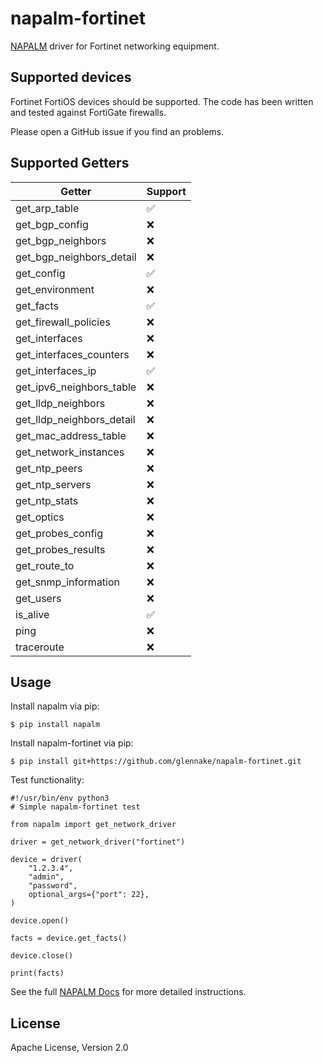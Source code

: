 # napalm-fortinet

[NAPALM](https://napalm-automation.net/) driver for Fortinet networking
equipment.

## Supported devices

Fortinet FortiOS devices should be supported. The code has been written and tested
against FortiGate firewalls.

Please open a GitHub issue if you find an problems.

## Supported Getters

| Getter                    | Support  |
|---------------------------|----------|
| get_arp_table             |  ✅      |
| get_bgp_config            |  ❌      |
| get_bgp_neighbors         |  ❌      |
| get_bgp_neighbors_detail  |  ❌      |
| get_config                |  ✅      |
| get_environment           |  ❌      |
| get_facts                 |  ✅      |
| get_firewall_policies     |  ❌      |
| get_interfaces            |  ❌      |
| get_interfaces_counters   |  ❌      |
| get_interfaces_ip         |  ✅      |
| get_ipv6_neighbors_table  |  ❌      |
| get_lldp_neighbors        |  ❌      |
| get_lldp_neighbors_detail |  ❌      |
| get_mac_address_table     |  ❌      |
| get_network_instances     |  ❌      |
| get_ntp_peers             |  ❌      |
| get_ntp_servers           |  ❌      |
| get_ntp_stats             |  ❌      |
| get_optics                |  ❌      |
| get_probes_config         |  ❌      |
| get_probes_results        |  ❌      |
| get_route_to              |  ❌      |
| get_snmp_information      |  ❌      |
| get_users                 |  ❌      |
| is_alive                  |  ✅      |
| ping                      |  ❌      |
| traceroute                |  ❌      |

## Usage

Install napalm via pip:
```
$ pip install napalm
```

Install napalm-fortinet via pip:
```
$ pip install git+https://github.com/glennake/napalm-fortinet.git
```

Test functionality:
```
#!/usr/bin/env python3
# Simple napalm-fortinet test

from napalm import get_network_driver

driver = get_network_driver("fortinet")

device = driver(
    "1.2.3.4",
    "admin",
    "password",
    optional_args={"port": 22},
)

device.open()

facts = device.get_facts()

device.close()

print(facts)
```

See the full [NAPALM Docs](https://napalm.readthedocs.io/en/latest/index.html) for more detailed instructions.

## License

Apache License, Version 2.0
